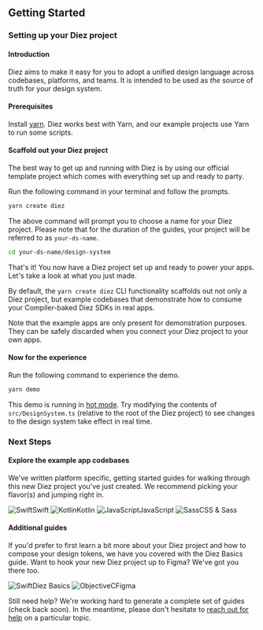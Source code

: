 ## Getting Started

<h3 id="set-up">Setting up your Diez project</h3>

<h4 id="intro">Introduction</h4>

Diez aims to make it easy for you to adopt a unified design language across codebases, platforms, and teams. It is intended to be used as _the_ source of truth for your design system.

#### Prerequisites
Install [yarn](https://yarnpkg.com/). Diez works best with Yarn, and our example projects use Yarn to run some scripts.

#### Scaffold out your Diez project
The best way to get up and running with Diez is by using our official template project which comes with everything set up and ready to party.

Run the following command in your terminal and follow the prompts. 

```bash
yarn create diez
```
<div class="note">The above command will prompt you to choose a name for your Diez project. Please note that for the duration of the guides, your project will be referred to as <code class="inline">your-ds-name</code>.</div>

```bash
cd your-ds-name/design-system
```
That's it! You now have a Diez project set up and ready to power your apps. Let's take a look at what you just made.

By default, the `yarn create diez` CLI functionality scaffolds out not only a Diez project, but example codebases that demonstrate how to consume your Compiler-baked Diez SDKs in real apps.

<HaiInfographic></HaiInfographic>

<div class="note">Note that the example apps are only present for demonstration purposes. They can be safely discarded when you connect your Diez project to your own apps.</div>

#### Now for the experience
Run the following command to experience the demo.

```bash
yarn demo
```

This demo is running in [hot mode](/glossary/#hot-mode). Try modifying the contents of `src/DesignSystem.ts` (relative to the root of the Diez project) to see changes to the design system take effect in real time.


### Next Steps

#### Explore the example app codebases

 We've written platform specific, getting started guides for walking through this new Diez project you've just created. We recommend picking your flavor(s) and jumping right in.
 
 <div class="cards-holster">
  <router-link class="card fourth" to="/getting-started/swift">
    <img src="@theme/assets/imgs/swift.svg" alt="Swift"><span>Swift</span>
  </router-link>
  <router-link class="card fourth" to="/getting-started/kotlin">
    <img src="@theme/assets/imgs/kotlin.svg" alt="Kotlin"><span>Kotlin</span>
  </router-link>
  <router-link class="card fourth" to="/getting-started/javascript">
    <img src="@theme/assets/imgs/javascript.svg" alt="JavaScript"><span>JavaScript</span>
  </router-link>
  <router-link class="card fourth" to="/getting-started/css-sass">
    <img src="@theme/assets/imgs/sass.svg" alt="Sass"><span>CSS & Sass</span>
  </router-link>
</div>


#### Additional guides
If you'd prefer to first learn a bit more about your Diez project and how to compose your design tokens, we have you covered with the Diez Basics guide. Want to hook your new Diez project up to Figma? We've got you there too.

<div class="cards-holster">
  <router-link class="card fourth" to="/getting-started/the-basics">
    <img src="@theme/assets/imgs/logo.svg" alt="Swift"><span>Diez Basics</span>
  </router-link>
  <router-link class="card fourth" to="/getting-started/figma">
    <img src="@theme/assets/imgs/figma.svg" alt="ObjectiveC"><span>Figma</span>
  </router-link>
</div>


Still need help? We're working hard to generate a complete set of guides (check back soon). In the meantime, please don't hesitate to [reach out for help](https://spectrum.chat/diez) on a particular topic.